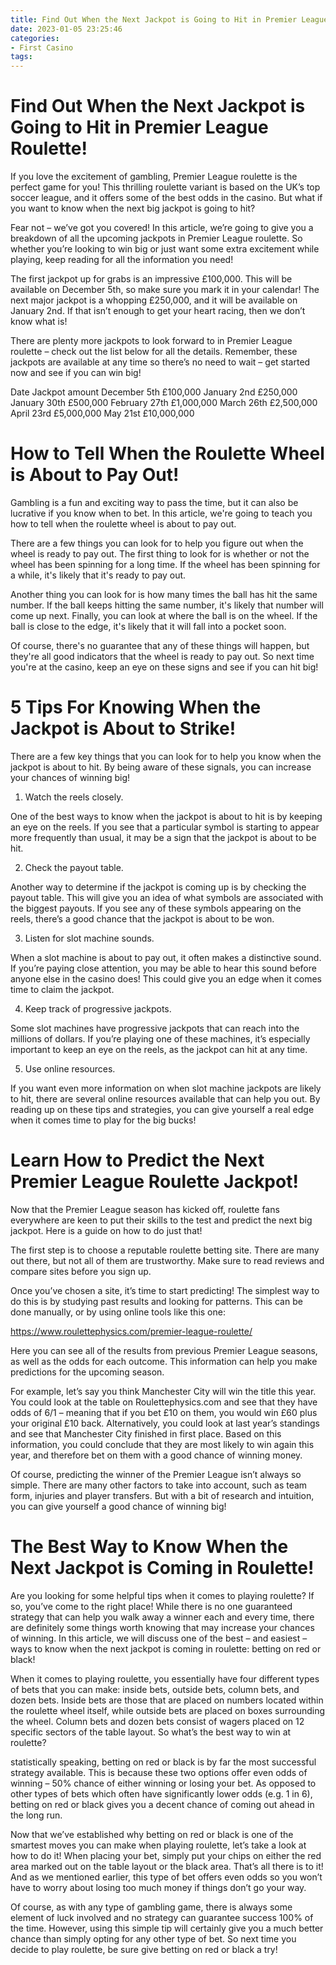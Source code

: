 ```yaml
---
title: Find Out When the Next Jackpot is Going to Hit in Premier League Roulette!
date: 2023-01-05 23:25:46
categories:
- First Casino
tags:
---
```



#  Find Out When the Next Jackpot is Going to Hit in Premier League Roulette!

If you love the excitement of gambling, Premier League roulette is the perfect game for you! This thrilling roulette variant is based on the UK’s top soccer league, and it offers some of the best odds in the casino. But what if you want to know when the next big jackpot is going to hit?

Fear not – we’ve got you covered! In this article, we’re going to give you a breakdown of all the upcoming jackpots in Premier League roulette. So whether you’re looking to win big or just want some extra excitement while playing, keep reading for all the information you need!

The first jackpot up for grabs is an impressive £100,000. This will be available on December 5th, so make sure you mark it in your calendar! The next major jackpot is a whopping £250,000, and it will be available on January 2nd. If that isn’t enough to get your heart racing, then we don’t know what is!

There are plenty more jackpots to look forward to in Premier League roulette – check out the list below for all the details. Remember, these jackpots are available at any time so there’s no need to wait – get started now and see if you can win big!

Date Jackpot amount December 5th £100,000 January 2nd £250,000 January 30th £500,000 February 27th £1,000,000 March 26th £2,500,000 April 23rd £5,000,000 May 21st £10,000,000

#  How to Tell When the Roulette Wheel is About to Pay Out!

Gambling is a fun and exciting way to pass the time, but it can also be lucrative if you know when to bet. In this article, we're going to teach you how to tell when the roulette wheel is about to pay out.

There are a few things you can look for to help you figure out when the wheel is ready to pay out. The first thing to look for is whether or not the wheel has been spinning for a long time. If the wheel has been spinning for a while, it's likely that it's ready to pay out.

Another thing you can look for is how many times the ball has hit the same number. If the ball keeps hitting the same number, it's likely that number will come up next. Finally, you can look at where the ball is on the wheel. If the ball is close to the edge, it's likely that it will fall into a pocket soon.

Of course, there's no guarantee that any of these things will happen, but they're all good indicators that the wheel is ready to pay out. So next time you're at the casino, keep an eye on these signs and see if you can hit big!

#  5 Tips For Knowing When the Jackpot is About to Strike!

There are a few key things that you can look for to help you know when the jackpot is about to hit. By being aware of these signals, you can increase your chances of winning big!

1. Watch the reels closely.

One of the best ways to know when the jackpot is about to hit is by keeping an eye on the reels. If you see that a particular symbol is starting to appear more frequently than usual, it may be a sign that the jackpot is about to be hit.

2. Check the payout table.

Another way to determine if the jackpot is coming up is by checking the payout table. This will give you an idea of what symbols are associated with the biggest payouts. If you see any of these symbols appearing on the reels, there’s a good chance that the jackpot is about to be won.

3. Listen for slot machine sounds.

When a slot machine is about to pay out, it often makes a distinctive sound. If you’re paying close attention, you may be able to hear this sound before anyone else in the casino does! This could give you an edge when it comes time to claim the jackpot.

4. Keep track of progressive jackpots.

Some slot machines have progressive jackpots that can reach into the millions of dollars. If you’re playing one of these machines, it’s especially important to keep an eye on the reels, as the jackpot can hit at any time.

5. Use online resources.

If you want even more information on when slot machine jackpots are likely to hit, there are several online resources available that can help you out. By reading up on these tips and strategies, you can give yourself a real edge when it comes time to play for the big bucks!

#  Learn How to Predict the Next Premier League Roulette Jackpot!

Now that the Premier League season has kicked off, roulette fans everywhere are keen to put their skills to the test and predict the next big jackpot. Here is a guide on how to do just that!

The first step is to choose a reputable roulette betting site. There are many out there, but not all of them are trustworthy. Make sure to read reviews and compare sites before you sign up.

Once you’ve chosen a site, it’s time to start predicting! The simplest way to do this is by studying past results and looking for patterns. This can be done manually, or by using online tools like this one:

https://www.roulettephysics.com/premier-league-roulette/

Here you can see all of the results from previous Premier League seasons, as well as the odds for each outcome. This information can help you make predictions for the upcoming season.

For example, let’s say you think Manchester City will win the title this year. You could look at the table on Roulettephysics.com and see that they have odds of 6/1 – meaning that if you bet £10 on them, you would win £60 plus your original £10 back. Alternatively, you could look at last year’s standings and see that Manchester City finished in first place. Based on this information, you could conclude that they are most likely to win again this year, and therefore bet on them with a good chance of winning money.

Of course, predicting the winner of the Premier League isn’t always so simple. There are many other factors to take into account, such as team form, injuries and player transfers. But with a bit of research and intuition, you can give yourself a good chance of winning big!

#  The Best Way to Know When the Next Jackpot is Coming in Roulette!

Are you looking for some helpful tips when it comes to playing roulette? If so, you’ve come to the right place! While there is no one guaranteed strategy that can help you walk away a winner each and every time, there are definitely some things worth knowing that may increase your chances of winning. In this article, we will discuss one of the best – and easiest – ways to know when the next jackpot is coming in roulette: betting on red or black!

When it comes to playing roulette, you essentially have four different types of bets that you can make: inside bets, outside bets, column bets, and dozen bets. Inside bets are those that are placed on numbers located within the roulette wheel itself, while outside bets are placed on boxes surrounding the wheel. Column bets and dozen bets consist of wagers placed on 12 specific sectors of the table layout. So what’s the best way to win at roulette?

 statistically speaking, betting on red or black is by far the most successful strategy available. This is because these two options offer even odds of winning – 50% chance of either winning or losing your bet. As opposed to other types of bets which often have significantly lower odds (e.g. 1 in 6), betting on red or black gives you a decent chance of coming out ahead in the long run.

Now that we’ve established why betting on red or black is one of the smartest moves you can make when playing roulette, let’s take a look at how to do it! When placing your bet, simply put your chips on either the red area marked out on the table layout or the black area. That’s all there is to it! And as we mentioned earlier, this type of bet offers even odds so you won’t have to worry about losing too much money if things don’t go your way.

Of course, as with any type of gambling game, there is always some element of luck involved and no strategy can guarantee success 100% of the time. However, using this simple tip will certainly give you a much better chance than simply opting for any other type of bet. So next time you decide to play roulette, be sure give betting on red or black a try!